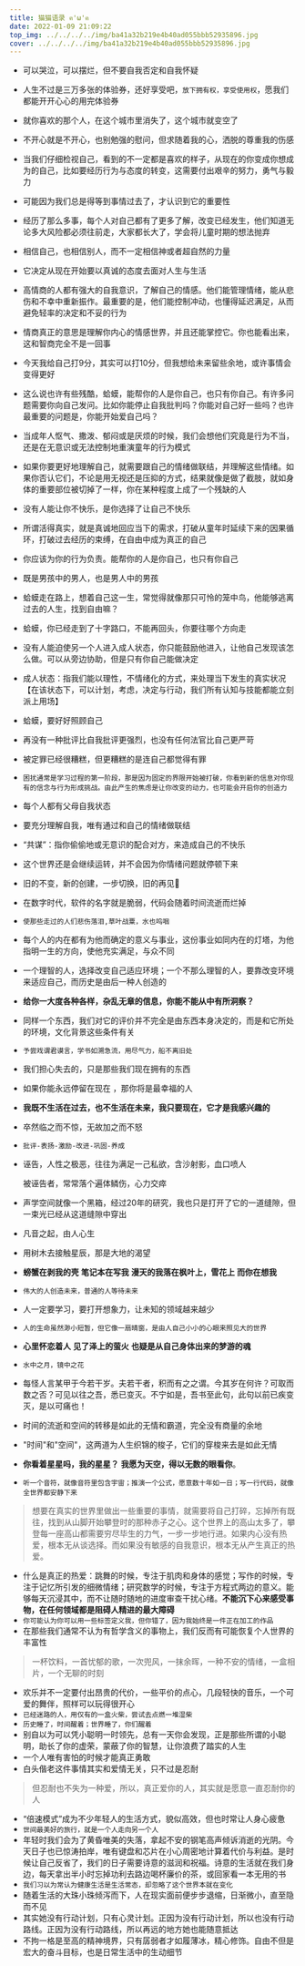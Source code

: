 ```yaml
---
title: 猫猫语录 ฅ'ω'ฅ
date: 2022-01-09 21:09:22
top_img: ../../../../img/ba41a32b219e4b40ad055bbb52935896.jpg
cover: ../../../../img/ba41a32b219e4b40ad055bbb52935896.jpg
---
```

- 可以哭泣，可以摆烂，但不要自我否定和自我怀疑
- 人生不过是三万多张的体验券，还好享受吧，`放下拥有权，享受使用权`，愿我们都能开开心心的用完体验券
- 就你喜欢的那个人，在这个城市里消失了，这个城市就变空了
- 不开心就是不开心，也别勉强的慰问，但求随着我的心，洒脱的尊重我的伤感
- 当我们仔细检视自己，看到的不一定都是喜欢的样子，从现在的你变成你想成为的自己，比如要经历行为与态度的转变，这需要付出艰辛的努力，勇气与毅力
- 可能因为我们总是得等到事情过去了，才认识到它的重要性
- 经历了那么多事，每个人对自己都有了更多了解，改变已经发生，他们知道无论多大风险都必须往前走，大家都长大了，学会将儿童时期的想法抛弃
- 相信自己，也相信别人，而不一定相信神或者超自然的力量
- 它决定从现在开始要以真诚的态度去面对人生与生活
- 高情商的人都有强大的自我意识，了解自己的情感。他们能管理情绪，能从悲伤和不幸中重新振作。最重要的是，他们能控制冲动，也懂得延迟满足，从而避免轻率的决定和不妥的行为
- 情商真正的意思是理解你内心的情感世界，并且还能掌控它。你也能看出来，这和智商完全不是一回事
- 今天我给自己打9分，其实可以打10分，但我想给未来留些余地，或许事情会变得更好
- 这么说也许有些残酷，蛤蟆，能帮你的人是你自己，也只有你自己。有许多问题需要你向自己发问。比如你能停止自我批判吗？你能对自己好一些吗？也许最重要的问题是，你能开始爱自己吗？
- 当成年人怄气、撒泼、郁闷或是厌烦的时候，我们会想他们究竟是行为不当，还是在无意识或无法控制地重演童年的行为模式
- 如果你要更好地理解自己，就需要跟自己的情绪做联结，并理解这些情绪。如果你否认它们，不论是用无视还是压抑的方式，结果就像是做了截肢，就如身体的重要部位被切掉了一样，你在某种程度上成了一个残缺的人
- 没有人能让你不快乐，是你选择了让自己不快乐
- 所谓活得真实，就是真诚地回应当下的需求，打破从童年时延续下来的因果循环，打破过去经历的束缚，在自由中成为真正的自己
- 你应该为你的行为负责。能帮你的人是你自己，也只有你自己
- 既是男孩中的男人，也是男人中的男孩
- 蛤蟆走在路上，想着自己这一生，常觉得就像那只可怜的笼中鸟，他能够逃离过去的人生，找到自由嘛？
- 蛤蟆，你已经走到了十字路口，不能再回头，你要往哪个方向走
- 没有人能迫使另一个人进入成人状态，你只能鼓励他进入，让他自己发现该怎么做。可以从旁边协助，但是只有你自己能做决定
- 成人状态：指我们能以理性，不情绪化的方式，来处理当下发生的真实状况【在该状态下，可以计划，考虑，决定与行动，我们所有认知与技能都能立刻派上用场】
- 蛤蟆，要好好照顾自己
- 再没有一种批评比自我批评更强烈，也没有任何法官比自己更严苛
- 被定罪已经很糟糕，但更糟糕的是连自己都觉得有罪
- `困扰通常是学习过程的第一阶段，那是因为固定的界限开始被打破，你看到新的信息对你现有的信念与行为形成挑战。由此产生的焦虑是让你改变的动力，也可能会开启你的创造力`
- 每个人都有父母自我状态
- 要充分理解自我，唯有通过和自己的情绪做联结
- “共谋”：指你偷偷地或无意识的配合对方，来造成自己的不快乐
- 这个世界还是会继续运转，并不会因为你情绪问题就停顿下来
- 旧的不变，新的创建，一步切换，旧的再见👋
- 在数字时代，软件的名字就是脆弱，代码会随着时间流逝而烂掉
- `使那些走过的人们悲伤落泪,草叶战粟，水也呜咽`
- 每个人的内在都有为他而确定的意义与事业，这份事业如同内在的灯塔，为他指明一生的方向，使他充实满足，与众不同
- 一个理智的人，选择改变自己适应环境；一个不那么理智的人，要靠改变环境来适应自己，而历史是由后一种人创造的
- **给你一大度各种各样，杂乱无章的信息，你能不能从中有所洞察？**
- 同样一个东西，我们对它的评价并不完全是由东西本身决定的，而是和它所处的环境，文化背景这些条件有关
- `予尝戏谓君谟言，学书如溯急流，用尽气力，船不离旧处`
- 我们担心失去的，只是那些我们现在拥有的东西
- 如果你能永远停留在现在 ，那你将是最幸福的人
- **我既不生活在过去，也不生活在未来，我只要现在，它才是我感兴趣的**
- 卒然临之而不惊，无故加之而不怒
- `批评-表扬-激励-改进-巩固-养成`
- 诬告，人性之极恶，往往为满足一己私欲，含沙射影，血口喷人

    被诬告者，常常落个遍体鳞伤，心力交瘁
- 声学空间就像一个黑箱，经过20年的研究，我也只是打开了它的一道缝隙，但一束光已经从这道缝隙中穿出
- 凡音之起，由人心生
- 用树木去接触星辰，那是大地的渴望
- **螃蟹在剥我的壳**
    **笔记本在写我**
    **漫天的我落在枫叶上，雪花上**
    **而你在想我**
- `伟大的人创造未来，普通的人等待未来`
- 人一定要学习，要打开想象力，让未知的领域越来越少
- `人的生命虽然渺小短暂，但它像一扇晴窗，是由人自己小小的心眼来照见大的世界`
- **心里怀恋着人**
    **见了泽上的萤火**
    **也疑是从自己身体出来的梦游的魂**
- `水中之月，镜中之花`
- 每怪人言某甲于今若干岁。夫若干者，积而有之之谓。今其岁在何许？可取而数之否？可见以往之吾，悉已变灭。不宁如是，吾书至此句，此句以前已疾变灭，是以可痛也！
- 时间的流逝和空间的转移是如此的无情和霸道，完全没有商量的余地
- "时间"和"空间"，这两道为人生织锦的梭子，它们的穿梭来去是如此无情
- **你看着星星吗，我的星星？**
    **我愿为天空，得以无数的眼看你**。
- `听一个音符，就像音符里包含宇宙；推演一个公式，愿意数十年如一日；写一行代码，就像全世界都安静下来`
> 想要在真实的世界里做出一些重要的事情，就需要将自己打碎，忘掉所有既往，找到从山脚开始攀登时的那种赤子之心。这个世界上的高山太多了，攀登每一座高山都需要穷尽毕生的力气，一步一步地行进。如果内心没有热爱，根本无从谈选择。而如果没有敏感的自我意识，根本无从产生真正的热爱。
- 什么是真正的热爱：跳舞的时候，专注于肌肉和身体的感觉；写作的时候，专注于记忆所引发的细微情绪；研究数学的时候，专注于方程式两边的意义。能够每天沉浸其中，而不让随时随地的进度审查干扰心绪。**不能沉下心来感受事物，在任何领域都是阻碍人精进的最大障碍**
- `你可能认为你可以用一些标签定义我，但你错了，因为我始终是一件正在加工的作品`
- 在那些我们通常不认为有哲学含义的事物上，我们反而有可能恢复个人世界的丰富性
> 一杯饮料，一首忧郁的歌，一次兜风，一抹余晖，一种不安的情绪，一盒相片，一个无聊的时刻
- 欢乐并不一定要付出昂贵的代价，一些平价的点心，几段轻快的音乐，一个可爱的舞伴，照样可以玩得很开心
- `已经迷路的人，用仅有的一盒火柴，尝试去点燃一堆湿柴`
- `历史睡了，时间醒着；世界睡了，你们醒着`
- 别自以为可以凭小聪明一时领先，总有一天你会发现，正是那些所谓的小聪明，助长了你的虚荣，蒙蔽了你的智慧，让你浪费了踏实的人生
- 一个人唯有害怕的时候才能真正勇敢
- 白头偕老这件事情其实和爱情无关，只不过是忍耐
> 但忍耐也不失为一种爱，所以，真正爱你的人，其实就是愿意一直忍耐你的人
- “倍速模式”成为不少年轻人的生活方式，貌似高效，但也时常让人身心疲惫
- `世间最美好的旅行，就是一个人走向另一个人`
- 年轻时我们会为了黄昏唯美的失落，拿起不安的钢笔高声倾诉消逝的光阴。今天日子也已惊涛拍岸，唯有键盘和芯片在小心周密地计算着代价与利益。是时候让自己反省了，我们的日子需要诗意的滋润和祝福。诗意的生活就在我们身边，每天拿出半小时忘掉功利去路边喝杯廉价的茶，或回家看一本无用的书
- `我们习以为常认为健康生活是生活常态，却忽略了这个世界本就在变化`
- 随着生活的大珠小珠倾泻而下，人在现实面前便步步退缩，日渐微小，直至隐而不见
- 其实她没有行动计划，只有心灵计划。正因为没有行动计划，所以也没有行动路线。正因为没有行动路线，所以再远的地方她也能随意抵达
- 不拘一格是至高的精神境界，只有孱弱者才如履薄冰，精心修饰。自由不但是宏大的奋斗目标，也是日常生活中的生动细节
